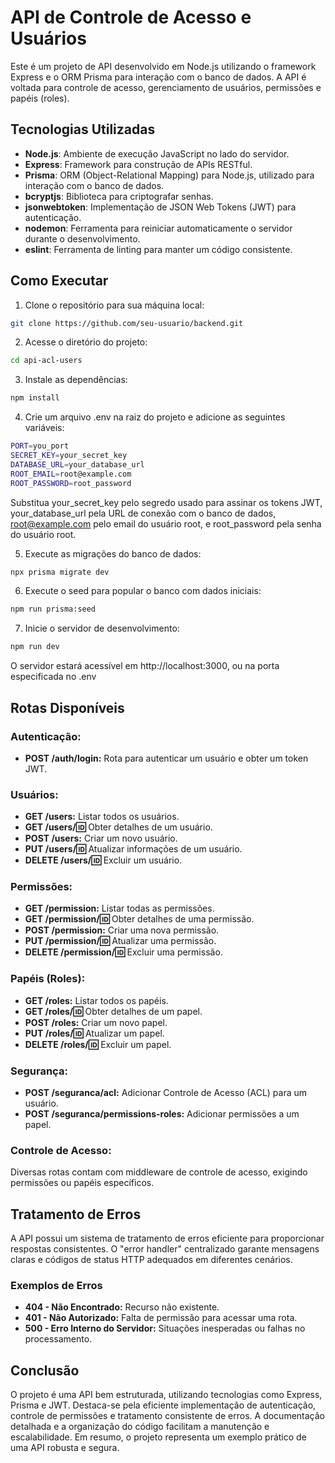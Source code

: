 # API de Controle de Acesso e Usuários

Este é um projeto de API desenvolvido em Node.js utilizando o framework Express e o ORM Prisma para interação com o banco de dados. A API é voltada para controle de acesso, gerenciamento de usuários, permissões e papéis (roles).

## Tecnologias Utilizadas

- **Node.js**: Ambiente de execução JavaScript no lado do servidor.
- **Express**: Framework para construção de APIs RESTful.
- **Prisma**: ORM (Object-Relational Mapping) para Node.js, utilizado para interação com o banco de dados.
- **bcryptjs**: Biblioteca para criptografar senhas.
- **jsonwebtoken**: Implementação de JSON Web Tokens (JWT) para autenticação.
- **nodemon**: Ferramenta para reiniciar automaticamente o servidor durante o desenvolvimento.
- **eslint**: Ferramenta de linting para manter um código consistente.

## Como Executar

1. Clone o repositório para sua máquina local:

```bash
git clone https://github.com/seu-usuario/backend.git
```
2. Acesse o diretório do projeto:

```bash
cd api-acl-users
```

3. Instale as dependências:

```bash
npm install
```

4. Crie um arquivo .env na raiz do projeto e adicione as seguintes variáveis:

```bash
PORT=you_port
SECRET_KEY=your_secret_key
DATABASE_URL=your_database_url
ROOT_EMAIL=root@example.com
ROOT_PASSWORD=root_password
```
Substitua your_secret_key pelo segredo usado para assinar os tokens JWT, 
your_database_url pela URL de conexão com o banco de dados, 
root@example.com pelo email do usuário root, e root_password pela senha do usuário root.

5. Execute as migrações do banco de dados:

```bash
npx prisma migrate dev
```

6. Execute o seed para popular o banco com dados iniciais:

```bash
npm run prisma:seed
```

7. Inicie o servidor de desenvolvimento:
```bash
npm run dev
```

O servidor estará acessível em http://localhost:3000, ou na porta especificada no .env

## Rotas Disponíveis

### Autenticação:

- **POST /auth/login:** Rota para autenticar um usuário e obter um token JWT.

### Usuários:

- **GET /users:** Listar todos os usuários.
- **GET /users/:id:** Obter detalhes de um usuário.
- **POST /users:** Criar um novo usuário.
- **PUT /users/:id:** Atualizar informações de um usuário.
- **DELETE /users/:id:** Excluir um usuário.

### Permissões:

- **GET /permission:** Listar todas as permissões.
- **GET /permission/:id:** Obter detalhes de uma permissão.
- **POST /permission:** Criar uma nova permissão.
- **PUT /permission/:id:** Atualizar uma permissão.
- **DELETE /permission/:id:** Excluir uma permissão.

### Papéis (Roles):

- **GET /roles:** Listar todos os papéis.
- **GET /roles/:id:** Obter detalhes de um papel.
- **POST /roles:** Criar um novo papel.
- **PUT /roles/:id:** Atualizar um papel.
- **DELETE /roles/:id:** Excluir um papel.

### Segurança:

- **POST /seguranca/acl:** Adicionar Controle de Acesso (ACL) para um usuário.
- **POST /seguranca/permissions-roles:** Adicionar permissões a um papel.

### Controle de Acesso:

Diversas rotas contam com middleware de controle de acesso, exigindo permissões ou papéis específicos.

## Tratamento de Erros

A API possui um sistema de tratamento de erros eficiente para proporcionar respostas consistentes. O "error handler" centralizado garante mensagens claras e códigos de status HTTP adequados em diferentes cenários.

### Exemplos de Erros

- **404 - Não Encontrado:** Recurso não existente.
- **401 - Não Autorizado:** Falta de permissão para acessar uma rota.
- **500 - Erro Interno do Servidor:** Situações inesperadas ou falhas no processamento.

## Conclusão
O projeto é uma API bem estruturada, utilizando tecnologias como Express, Prisma e JWT. Destaca-se pela eficiente implementação de autenticação, controle de permissões e tratamento consistente de erros. A documentação detalhada e a organização do código facilitam a manutenção e escalabilidade. Em resumo, o projeto representa um exemplo prático de uma API robusta e segura.

